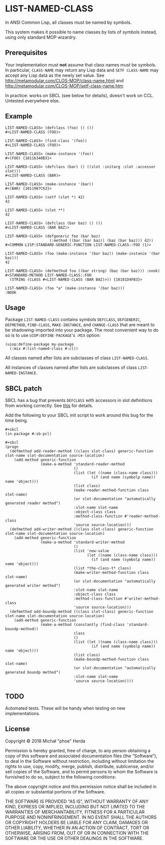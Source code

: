 # LIST-NAMED-CLASS

In ANSI Common Lisp, all classes must be named by symbols.

This system makes it possible to name classes by lists of symbols instead, using
only standard MOP wizardry.

## Prerequisites

Your implementation must **not** assume that class names must be symbols. In
particular, `CLASS-NAME` may return any Lisp data and `SETF CLASS-NAME` may
accept any Lisp data as the newly set value. See
http://metamodular.com/CLOS-MOP/class-name.html and
http://metamodular.com/CLOS-MOP/setf-class-name.htm

In practice: works on SBCL (see below for details), doesn't work on CCL.
Untested everywhere else.

## Example

```common-lisp
LIST-NAMED-CLASS> (defclass (foo) () ())
#<LIST-NAMED-CLASS (FOO)>

LIST-NAMED-CLASS> (find-class '(foo))
#<LIST-NAMED-CLASS (FOO)>

LIST-NAMED-CLASS> (make-instance '(foo))
#<(FOO) {10116348B3}>

LIST-NAMED-CLASS> (defclass (bar) () ((slot :initarg :slot :accessor slot)))
#<LIST-NAMED-CLASS (BAR)>

LIST-NAMED-CLASS> (make-instance '(bar))
#<(BAR) {1011907C63}>

LIST-NAMED-CLASS> (setf (slot *) 42)
42

LIST-NAMED-CLASS> (slot **)
42

LIST-NAMED-CLASS> (defclass (bar baz) () ())
#<LIST-NAMED-CLASS (BAR BAZ)>

LIST-NAMED-CLASS> (defgeneric foo (bar baz)
                    (:method ((bar (bar baz)) (baz (bar baz))) 42))
#<COMMON-LISP:STANDARD-GENERIC-FUNCTION LIST-NAMED-CLASS::FOO (1)>

LIST-NAMED-CLASS> (foo (make-instance '(bar baz)) (make-instance '(bar baz)))
42

LIST-NAMED-CLASS> (defmethod foo ((bar string) (baz (bar baz))) :nook)
#<STANDARD-METHOD LIST-NAMED-CLASS::FOO
  (STRING (CLASS #<LIST-NAMED-CLASS (BAR BAZ)>)) {10181D4FB3}>

LIST-NAMED-CLASS> (foo "a" (make-instance '(bar baz)))
:NOOK
```

## Usage

Package `LIST-NAMED-CLASS` contains symbols `DEFCLASS`, `DEFGENERIC`,
`DEFMETHOD`, `FIND-CLASS`, `MAKE-INSTANCE`, and `CHANGE-CLASS` that are meant to
be shadowing-imported into your package. The most convenient way to do so is to
use `UIOP:DEFINE-PACKAGE`'s `:MIX` option:

```
(uiop:define-package my-package
  (:mix #:list-named-class #:cl))
```

All classes named after lists are subclasses of class `LIST-NAMED-CLASS`.

All instances of classes named after lists are subclasses of class
`LIST-NAMED-INSTANCE`.

## SBCL patch

SBCL has a bug that prevents `DEFCLASS` with accessors in slot definitions from
working correctly.
See [this](https://bugs.launchpad.net/sbcl/+bug/1796568) for details.

Add the following to your SBCL init script to work around this bug for the time
being.

```common-lisp
#+sbcl
(in-package #:sb-pcl)

#+sbcl
(progn
  (defmethod add-reader-method ((class slot-class) generic-function slot-name slot-documentation source-location)
    (add-method generic-function
                (make-a-method 'standard-reader-method
                               ()
                               (list (let ((name (class-name class)))
                                       (if (and name (symbolp name)) name 'object)))
                               (list class)
                               (make-reader-method-function class slot-name)
                               (or slot-documentation "automatically generated reader method")
                               :slot-name slot-name
                               :object-class class
                               :method-class-function #'reader-method-class
                               'source source-location)))
  (defmethod add-writer-method ((class slot-class) generic-function slot-name slot-documentation source-location)
    (add-method generic-function
                (make-a-method 'standard-writer-method
                               ()
                               (list 'new-value
                                     (let ((name (class-name class)))
                                       (if (and name (symbolp name)) name 'object)))
                               (list *the-class-t* class)
                               (make-writer-method-function class slot-name)
                               (or slot-documentation "automatically generated writer method")
                               :slot-name slot-name
                               :object-class class
                               :method-class-function #'writer-method-class
                               'source source-location)))
  (defmethod add-boundp-method ((class slot-class) generic-function slot-name slot-documentation source-location)
    (add-method generic-function
                (make-a-method (constantly (find-class 'standard-boundp-method))
                               class
                               ()
                               (list (let ((name (class-name class)))
                                       (if (and name (symbolp name)) name 'object)))
                               (list class)
                               (make-boundp-method-function class slot-name)
                               (or slot-documentation "automatically generated boundp method")
                               :slot-name slot-name
                               'source source-location))))

```

## TODO

Automated tests. These will be handy when testing on new implementations.

## License

Copyright © 2018 Michał "phoe" Herda

Permission is hereby granted, free of charge, to any person
obtaining a copy of this software and associated documentation
files (the “Software”), to deal in the Software without
restriction, including without limitation the rights to use,
copy, modify, merge, publish, distribute, sublicense, and/or sell
copies of the Software, and to permit persons to whom the
Software is furnished to do so, subject to the following
conditions:

The above copyright notice and this permission notice shall be
included in all copies or substantial portions of the Software.

THE SOFTWARE IS PROVIDED “AS IS”, WITHOUT WARRANTY OF ANY KIND,
EXPRESS OR IMPLIED, INCLUDING BUT NOT LIMITED TO THE WARRANTIES
OF MERCHANTABILITY, FITNESS FOR A PARTICULAR PURPOSE AND
NONINFRINGEMENT. IN NO EVENT SHALL THE AUTHORS OR COPYRIGHT
HOLDERS BE LIABLE FOR ANY CLAIM, DAMAGES OR OTHER LIABILITY,
WHETHER IN AN ACTION OF CONTRACT, TORT OR OTHERWISE, ARISING
FROM, OUT OF OR IN CONNECTION WITH THE SOFTWARE OR THE USE OR
OTHER DEALINGS IN THE SOFTWARE.
